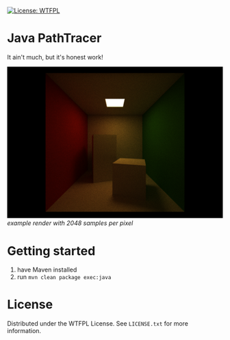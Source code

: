 [![License: WTFPL](https://img.shields.io/badge/License-WTFPL-brightgreen.svg)](http://www.wtfpl.net/about/)

# Java PathTracer

It ain't much, but it's honest work!

![](example-render-2048.png)
*example render with 2048 samples per pixel*

# Getting started

1. have Maven installed
2. run `mvn clean package exec:java`

# License

Distributed under the WTFPL License. See `LICENSE.txt` for more information.